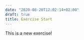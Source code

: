 ```yaml
---
date: "2020-08-20T12:02:14+02:00"
draft: true
title: Exercise Start
---
```


This is a new exercise!
